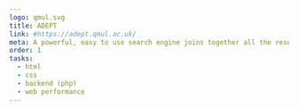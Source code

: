```yaml
---
logo: qmul.svg
title: ADEPT
link: #https://adept.qmul.ac.uk/
meta: A powerful, easy to use search engine joins together all the resources Queen Mary University had spread over multiple sites. Focus on performance and maintainability for their in-house team.
order: 1
tasks:
  - html
  - css
  - backend (php)
  - web performance
---
```

